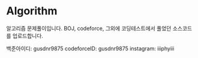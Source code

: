 # Algorithm
알고리즘 문제풀이입니다. BOJ, codeforce, 그외에 코딩테스트에서 풀었던 소스코드를 업로드합니다. 

백준아이디: gusdnr9875
codeforceID: gusdnr9875
instagram: iiiphyiii

